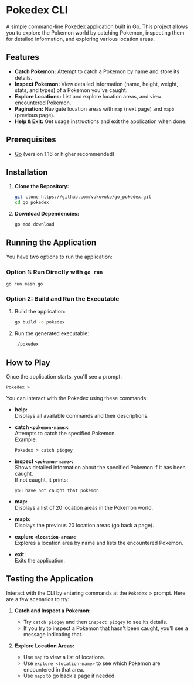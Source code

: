 # Pokedex CLI

A simple command-line Pokedex application built in Go. This project allows you to explore the Pokemon world by catching Pokemon, inspecting them for detailed information, and exploring various location areas.

## Features

- **Catch Pokemon:** Attempt to catch a Pokemon by name and store its details.
- **Inspect Pokemon:** View detailed information (name, height, weight, stats, and types) of a Pokemon you've caught.
- **Explore Locations:** List and explore location areas, and view encountered Pokemon.
- **Pagination:** Navigate location areas with `map` (next page) and `mapb` (previous page).
- **Help & Exit:** Get usage instructions and exit the application when done.

## Prerequisites

- [Go](https://golang.org/dl/) (version 1.16 or higher recommended)

## Installation

1. **Clone the Repository:**
    ```bash
    git clone https://github.com/vukovuko/go_pokedex.git
    cd go_pokedex
    ```

2. **Download Dependencies:**
    ```bash
    go mod download
    ```

## Running the Application

You have two options to run the application:

### Option 1: Run Directly with `go run`
    go run main.go
### Option 2: Build and Run the Executable

1. Build the application:
    ```bash
    go build -o pokedex
    ```

2. Run the generated executable:
    ```bash
    ./pokedex
    ```
    
## How to Play

Once the application starts, you'll see a prompt:

    Pokedex >

You can interact with the Pokedex using these commands:

- **help:**  
  Displays all available commands and their descriptions.

- **catch `<pokemon-name>`:**  
  Attempts to catch the specified Pokemon.  
  Example:
  
      Pokedex > catch pidgey

- **inspect `<pokemon-name>`:**  
  Shows detailed information about the specified Pokemon if it has been caught.  
  If not caught, it prints:
  
      you have not caught that pokemon

- **map:**  
  Displays a list of 20 location areas in the Pokemon world.

- **mapb:**  
  Displays the previous 20 location areas (go back a page).

- **explore `<location-area>`:**  
  Explores a location area by name and lists the encountered Pokemon.

- **exit:**  
  Exits the application.

## Testing the Application

Interact with the CLI by entering commands at the `Pokedex >` prompt. Here are a few scenarios to try:

1. **Catch and Inspect a Pokemon:**
   - Try `catch pidgey` and then `inspect pidgey` to see its details.
   - If you try to inspect a Pokemon that hasn't been caught, you'll see a message indicating that.

2. **Explore Location Areas:**
   - Use `map` to view a list of locations.
   - Use `explore <location-name>` to see which Pokemon are encountered in that area.
   - Use `mapb` to go back a page if needed.
